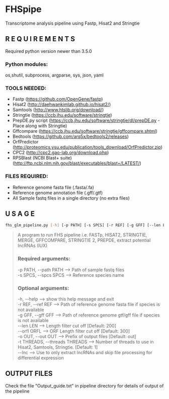 # FHSpipe
Transcriptome analysis pipeline using Fastp, Hisat2 and Stringtie

## R E Q U I R E M E N T S
Required python version newer than 3.5.0 

### Python modules:
os,shutil, subprocess, argparse, sys, json, yaml 

### TOOLS NEEDED:
- Fastp (https://github.com/OpenGene/fastp)  
- Hisat2 (http://daehwankimlab.github.io/hisat2/)  
- Samtools (http://www.htslib.org/download/)  
- Stringtie (https://ccb.jhu.edu/software/stringtie)  
- PrepDE.py script (https://ccb.jhu.edu/software/stringtie/dl/prepDE.py - Place along with Stringtie)  
- Gffcompare (https://ccb.jhu.edu/software/stringtie/gffcompare.shtml)  
- Bedtools (https://github.com/arq5x/bedtools2/releases)  
- OrfPredictor (http://proteomics.ysu.edu/publication/tools_download/OrfPredictor.zip)  
- CPC2 (http://cpc2.gao-lab.org/download.php)  
- RPSBlast (NCBI Blast+ suite) (http://ftp.ncbi.nlm.nih.gov/blast/executables/blast+/LATEST/)  

### FILES REQUIRED:
- Reference genome fasta file (.fasta/.fa)  
- Reference genome annotation file (.gff/.gtf)  
- All Sample fastq files in a single directory (no extra files)  



## U S A G E
 
```bash
fhs_glm_pipeline.py [-h] [-p PATH] [-s SPCS] [-r REF] [-g GFF] [--len LEN] [--orfl ORFL] [-o OUT] [-t THREADS] [--lnc]  
```
> A program to run FHS pipeline i.e. FASTp, HISAT2, STRINGTIE, MERGE, GFFCOMPARE, STRINGTIE 2, PREPDE, extract potential lncRNAs (IUX)  
>
> ### Required arguments:
> -p PATH, --path PATH --> Path of sample fastq files  
> -s SPCS, --spcs SPCS --> Reference species name  
>  
> ### Optional arguments:  
> -h, --help --> show this help message and exit  
> -r REF, --ref REF --> Path of reference genome fasta file if species is not available  
> -g GFF, --gff GFF --> Path of reference genome gtf/gff file if species is not available  
> --len LEN --> Length filter cut off [Default: 200]  
> --orfl ORFL --> ORF Length filter cut off [Default: 300]  
> -o OUT, --out OUT --> Prefix of output files [Default: out]  
> -t THREADS, --threads THREADS --> Number of threads to use in Hisat2, Samtools, Stringtie. [Default: 1]  
> --lnc --> Use to only extract lncRNAs and skip file processing for differential expression  



## OUTPUT FILES

Check the file "Output_guide.txt" in pipeline directory for details of output of the pipeline  
